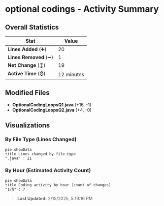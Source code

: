 # optional codings - Activity Summary 

## Overall Statistics

| Stat                   | Value                                                             |
| ---------------------- | ----------------------------------------------------------------- |
| **Lines Added** (➕)   | 20                                          |
| **Lines Removed** (➖) | 1                                        |
| **Net Change** (↕)    | 19                |
| **Active Time** (⌚)   | 12 minutes |


## Modified Files
- **OptionalCodingLoopsQ1.java** (+16, -1)
- **OptionalCodingLoopsQ2.java** (+4, -0)

## Visualizations

### By File Type (Lines Changed)

```mermaid
pie showData
title Lines changed by file type
".java" : 21
```

### By Hour (Estimated Activity Count)

```mermaid
pie showData
title Coding activity by hour (count of changes)
"17h" : 7
```


> **Last Updated:** 2/15/2025, 5:19:16 PM